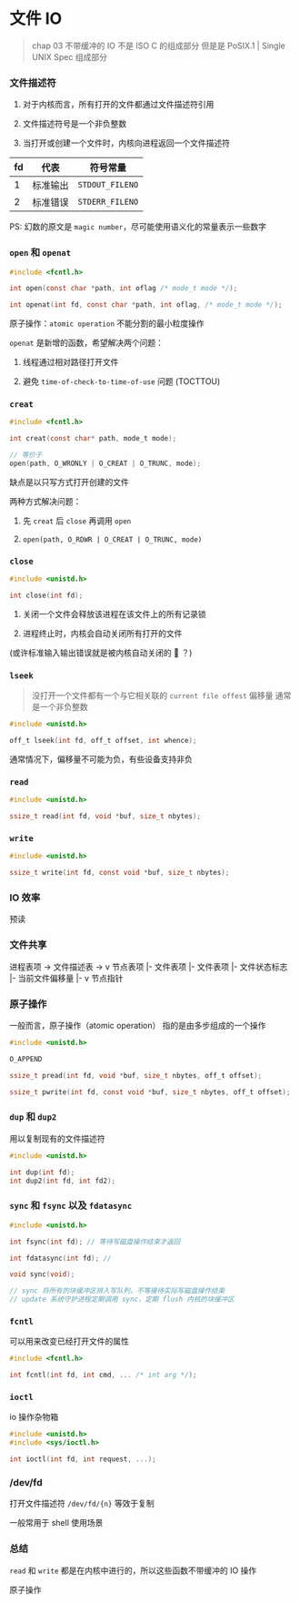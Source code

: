 # 文件 IO

> chap 03
> 不带缓冲的 IO
> 不是 ISO C 的组成部分
> 但是是 PoSIX.1 | Single UNIX Spec 组成部分

### 文件描述符

1. 对于内核而言，所有打开的文件都通过文件描述符引用

1. 文件描述符号是一个非负整数

1. 当打开或创建一个文件时，内核向进程返回一个文件描述符

| fd | 代表     | 符号常量        |
|----|:--------:|:---------------:|
| 1  | 标准输出 | `STDOUT_FILENO` |
| 2  | 标准错误 | `STDERR_FILENO` |

PS: 幻数的原文是 `magic number`，尽可能使用语义化的常量表示一些数字

### `open` 和 `openat`

``` c
#include <fcntl.h>

int open(const char *path, int oflag /* mode_t mode */);

int openat(int fd, const char *path, int oflag, /* mode_t mode */);

```

原子操作：`atomic operation` 不能分割的最小粒度操作

`openat` 是新增的函数，希望解决两个问题：

  1. 线程通过相对路径打开文件

  2. 避免 `time-of-check-to-time-of-use` 问题 (TOCTTOU)

### `creat`

``` c
#include <fcntl.h>

int creat(const char* path, mode_t mode);

// 等价于
open(path, O_WRONLY | O_CREAT | O_TRUNC, mode);

```

缺点是以只写方式打开创建的文件

两种方式解决问题：

  1. 先 `creat` 后 `close` 再调用 `open`

  2. `open(path, O_RDWR | O_CREAT | O_TRUNC, mode)`

### `close`

``` c
#include <unistd.h>

int close(int fd);
```

1. 关闭一个文件会释放该进程在该文件上的所有记录锁

2. 进程终止时，内核会自动关闭所有打开的文件

(或许标准输入输出错误就是被内核自动关闭的 🤔 ？)

### `lseek`

> 没打开一个文件都有一个与它相关联的 `current file offest` 偏移量
> 通常是一个非负整数

``` c
#include <unistd.h>

off_t lseek(int fd, off_t offset, int whence);
```

通常情况下，偏移量不可能为负，有些设备支持非负

### `read`

``` c
#include <unistd.h>

ssize_t read(int fd, void *buf, size_t nbytes);
```

### `write`

``` c
#include <unistd.h>

ssize_t write(int fd, const void *buf, size_t nbytes);
```

### IO 效率

预读

### 文件共享

进程表项 -> 文件描述表              -> v 节点表项
            |- 文件表项
            |- 文件表项
              |- 文件状态标志
              |- 当前文件偏移量
              |- v 节点指针

### 原子操作

一般而言，原子操作（atomic operation） 指的是由多步组成的一个操作

``` c
#include <unistd.h>

O_APPEND

ssize_t pread(int fd, void *buf, size_t nbytes, off_t offset);

ssize_t pwrite(int fd, const void *buf, size_t nbytes, off_t offset);
```

### `dup` 和 `dup2`

用以复制现有的文件描述符

``` c
#include <unistd.h>

int dup(int fd);
int dup2(int fd, int fd2);
```

### `sync` 和 `fsync` 以及 `fdatasync`

``` c
#include <unistd.h>

int fsync(int fd); // 等待写磁盘操作结束才返回

int fdatasync(int fd); // 

void sync(void);

// sync 将所有的块缓冲区排入写队列，不等接待实际写磁盘操作结束
// update 系统守护进程定期调用 sync，定期 flush 内核的块缓冲区
```

### `fcntl`

可以用来改变已经打开文件的属性

``` c
#include <fcntl.h>

int fcntl(int fd, int cmd, ... /* int arg */);
```

### `ioctl`

io 操作杂物箱

``` c
#include <unistd.h>
#include <sys/ioctl.h>

int ioctl(int fd, int request, ...);
```

### /dev/fd

打开文件描述符 `/dev/fd/{n}` 等效于复制

一般常用于 shell 使用场景

### 总结

`read` 和 `write` 都是在内核中进行的，所以这些函数不带缓冲的 IO 操作

原子操作

